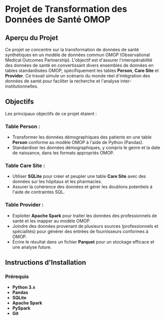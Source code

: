 # Projet de Transformation des Données de Santé OMOP

## Aperçu du Projet
Ce projet se concentre sur la transformation de données de santé synthétiques en un modèle de données commun OMOP (Observational Medical Outcomes Partnership). L'objectif est d'assurer l'interopérabilité des données de santé en convertissant divers ensembles de données en tables standardisées OMOP, spécifiquement les tables **Person**, **Care Site** et **Provider**. Ce travail simule un scénario du monde réel d'intégration des données de santé pour faciliter la recherche et l'analyse inter-institutionnelles.

## Objectifs
Les principaux objectifs de ce projet étaient :

### Table Person :
- Transformer les données démographiques des patients en une table **Person** conforme au modèle OMOP à l'aide de Python (Pandas).
- Standardiser les données démographiques, y compris le genre et la date de naissance, dans les formats appropriés OMOP.

### Table Care Site :
- Utiliser **SQLite** pour créer et peupler une table **Care Site** avec des données sur les hôpitaux et les pharmacies.
- Assurer la cohérence des données et gérer les doublons potentiels à l'aide de contraintes SQL.

### Table Provider :
- Exploiter **Apache Spark** pour traiter les données des professionnels de santé et les mapper au modèle OMOP.
- Joindre des données provenant de plusieurs sources (professionnels et spécialités) pour générer des entrées de fournisseurs conformes à OMOP.
- Écrire le résultat dans un fichier **Parquet** pour un stockage efficace et une analyse future.

## Instructions d'Installation

### Prérequis

- **Python 3.x**
- **Pandas**
- **SQLite**
- **Apache Spark**
- **PySpark**
- **Git**

